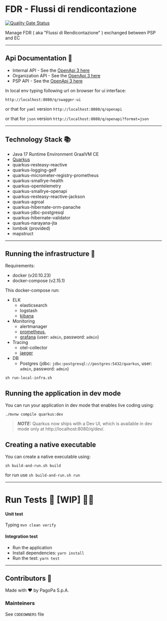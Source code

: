 # FDR - Flussi di rendicontazione

[![Quality Gate Status](https://sonarcloud.io/api/project_badges/measure?project=pagopa_pagopa-fdr&metric=alert_status)](https://sonarcloud.io/dashboard?id=pagopa_pagopa-fdr)

Manage FDR ( aka "Flussi di Rendicontazione" ) exchanged between PSP and EC

---

## Api Documentation 📖

- Internal API - See the [OpenApi 3 here](https://editor.swagger.io/?url=https://raw.githubusercontent.com/pagopa/pagopa-fdr/main/openapi/openapi_internal.json)
- Organization API - See the [OpenApi 3 here](https://editor.swagger.io/?url=https://raw.githubusercontent.com/pagopa/pagopa-fdr/main/openapi/openapi_organization.json)
- PSP API - See the [OpenApi 3 here](https://editor.swagger.io/?url=https://raw.githubusercontent.com/pagopa/pagopa-fdr/main/openapi/openapi_psp.json)

In local env typing following url on browser for ui interface:

```http://localhost:8080/q/swagger-ui```

or that for `yaml` version ```http://localhost:8080/q/openapi```

or that for `json` version ```http://localhost:8080/q/openapi?format=json```

---

## Technology Stack 📚

- Java 17 Runtime Environment GraalVM CE
- [Quarkus](https://quarkus.io/)
- quarkus-resteasy-reactive
- quarkus-logging-gelf
- quarkus-micrometer-registry-prometheus
- quarkus-smallrye-health
- quarkus-opentelemetry
- quarkus-smallrye-openapi
- quarkus-resteasy-reactive-jackson
- quarkus-agroal
- quarkus-hibernate-orm-panache
- quarkus-jdbc-postgresql
- quarkus-hibernate-validator
- quarkus-narayana-jta
- lombok (provided)
- mapstruct

---

## Running the infrastructure 🚀

Requirements:

- docker (v20.10.23)
- docker-compose (v2.15.1)

This docker-compose run:

- ELK
    - elasticsearch
    - logstash
    - [kibana](http://localhost:5601/)
- Monitoring
    - alertmanager
    - [prometheus](http://localhost:9090/),
    - [grafana](http://localhost:3000/) (user: ```admin```, password: ```admin```)
- Tracing
    - otel-collector
    - [jaeger](http://localhost:16686/)
- DB
    - Postgres (jdbc: ```jdbc:postgresql://postgres:5432/quarkus```, user: ```admin```,
      password: ```admin```)

```shell script
sh run-local-infra.sh
```

## Running the application in dev mode

You can run your application in dev mode that enables live coding using:

```shell script
./mvnw compile quarkus:dev
```

> **_NOTE:_**  Quarkus now ships with a Dev UI, which is available in dev mode only
> at http://localhost:8080/q/dev/.

## Creating a native executable

You can create a native executable using:

```shell script
sh build-and-run.sh build
```

for run use ```sh build-and-run.sh run```

---

# Run Tests 🧪 [WIP] 👩‍💻

#### Unit test

Typing `mvn clean verify`

#### Integration test

- Run the application
- Install dependencies: `yarn install`
- Run the test: `yarn test`

---

## Contributors 👥

Made with ❤️ by PagoPa S.p.A.

### Mainteiners

See `CODEOWNERS` file
